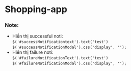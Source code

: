 # Shopping-app

### Note:
- Hiển thị successful noti:  
  `$('#successNotificationtext').text('test')`  
  `$('#successNotificationModal').css('display', '');`
- Hiển thị failure noti:  
  `$('#failureNotificationText').text('test')`  
  `$('#failureNotificationModal').css('display', '');`